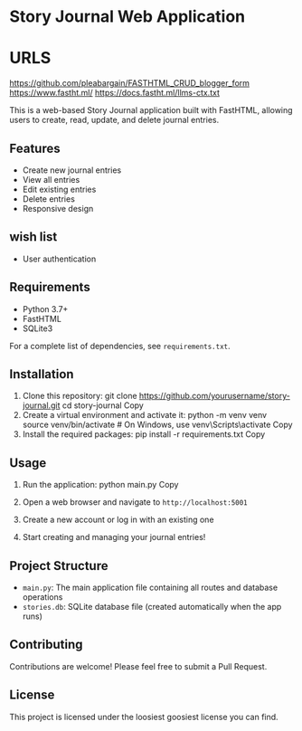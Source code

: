 # Story Journal Web Application

# URLS
https://github.com/pleabargain/FASTHTML_CRUD_blogger_form
https://www.fastht.ml/
https://docs.fastht.ml/llms-ctx.txt

This is a web-based Story Journal application built with FastHTML, allowing users to create, read, update, and delete journal entries.

## Features

- Create new journal entries
- View all entries
- Edit existing entries
- Delete entries
- Responsive design


## wish list
- User authentication


## Requirements

- Python 3.7+
- FastHTML
- SQLite3

For a complete list of dependencies, see `requirements.txt`.

## Installation

1. Clone this repository:
git clone https://github.com/yourusername/story-journal.git
cd story-journal
Copy
2. Create a virtual environment and activate it:
python -m venv venv
source venv/bin/activate  # On Windows, use venv\Scripts\activate
Copy
3. Install the required packages:
pip install -r requirements.txt
Copy
## Usage

1. Run the application:
python main.py
Copy
2. Open a web browser and navigate to `http://localhost:5001`

3. Create a new account or log in with an existing one

4. Start creating and managing your journal entries!

## Project Structure

- `main.py`: The main application file containing all routes and database operations
- `stories.db`: SQLite database file (created automatically when the app runs)

## Contributing

Contributions are welcome! Please feel free to submit a Pull Request.

## License

This project is licensed under the loosiest goosiest license you can find.